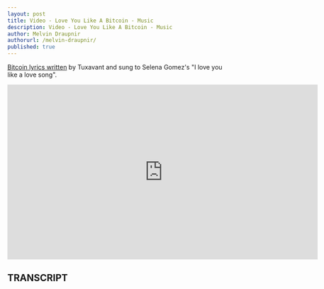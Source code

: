```yaml
---
layout: post
title: Video - Love You Like A Bitcoin - Music
description: Video - Love You Like A Bitcoin - Music
author: Melvin Draupnir
authorurl: /melvin-draupnir/
published: true
---
```


<p><a href="/bitcoin-arbitrage-made-easy-lesson-two/">Bitcoin lyrics written</a> by Tuxavant and sung to Selena Gomez's "I love you like a love song".</p>

<center><iframe width="700" height="394" src="https://www.youtube.com/embed/WdrSP0V-KLg" frameborder="0" allowfullscreen></iframe></center>

<h2>TRANSCRIPT</h2>
